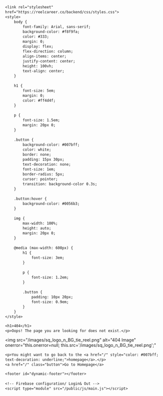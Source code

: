 <!DOCTYPE html>
<html lang="en">
<head>
    <meta charset="UTF-8">
    <meta name="viewport" content="width=device-width, initial-scale=1.0">
    <title>404 Not Found</title>
        <link rel="stylesheet" href="https://stackpath.bootstrapcdn.com/bootstrap/4.5.2/css/bootstrap.min.css">
        <link rel="stylesheet" href="https://cdnjs.cloudflare.com/ajax/libs/font-awesome/5.15.3/css/all.min.css">
  <link rel="stylesheet" href="https://stackpath.bootstrapcdn.com/bootstrap/4.5.2/css/bootstrap.min.css">

    <link rel="stylesheet" href="https://reelcareer.co/backend/css/styles.css">
    <style>
        body {
            font-family: Arial, sans-serif;
            background-color: #f8f9fa;
            color: #333;
            margin: 0;
            display: flex;
            flex-direction: column;
            align-items: center;
            justify-content: center;
            height: 100vh;
            text-align: center;
        }

        h1 {
            font-size: 5em;
            margin: 0;
            color: #ff4d4f;
        }

        p {
            font-size: 1.5em;
            margin: 20px 0;
        }

        .button {
            background-color: #007bff;
            color: white;
            border: none;
            padding: 15px 30px;
            text-decoration: none;
            font-size: 1em;
            border-radius: 5px;
            cursor: pointer;
            transition: background-color 0.3s;
        }

        .button:hover {
            background-color: #0056b3;
        }

        img {
            max-width: 100%;
            height: auto;
            margin: 20px 0;
        }

        @media (max-width: 600px) {
            h1 {
                font-size: 3em;
            }

            p {
                font-size: 1.2em;
            }

            .button {
                padding: 10px 20px;
                font-size: 0.9em;
            }
        }
    </style>
</head>
<nav></nav>


<body>
    <script src="/public/js/bodyload.js"></script>
    
    <h1>404</h1>
    <p>Oops! The page you are looking for does not exist.</p>
<img 
    src="/images/sq_logo_n_BG_tie_reel.png" 
    alt="404 Image" 
    onerror="this.onerror=null; this.src='/images/sq_logo_n_BG_tie_reel.png';" 
>
    <p>You might want to go back to the <a href="/" style="color: #007bff; text-decoration: underline;">homepage</a>.</p>
    <a href="/" class="button">Go to Homepage</a>

   <!-- Footer -->
    <footer id="dynamic-footer"></footer>

    <!-- Firebase configuration/ Login& Out -->
    <script type="module" src="/public/js/main.js"></script> 
</body>
</html>
